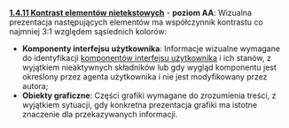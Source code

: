 [**1.4.11 Kontrast elementów nietekstowych**](https://wcag.lepszyweb.pl/#non-text-contrast) - **poziom AA**: Wizualna prezentacja następujących elementów ma współczynnik kontrastu co najmniej 3:1 względem sąsiednich kolorów:

  - **Komponenty interfejsu użytkownika**: Informacje wizualne wymagane do identyfikacji <a href="#" data-toggle="tooltip" data-original-title="{{site.data.glossary.komponent_interfejsu_uzytkownika | strip_html | replace: '*', ''}}">komponentów interfejsu użytkownika</a> i ich stanów, z wyjątkiem nieaktywnych składników lub gdy wygląd komponentu jest określony przez agenta użytkownika i nie jest modyfikowany przez autora;
  - **Obiekty graficzne**: Części grafiki wymagane do zrozumienia treści, z wyjątkiem sytuacji, gdy konkretna prezentacja grafiki ma istotne znaczenie dla przekazywanych informacji.
